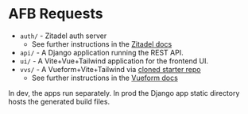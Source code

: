 
# AFB Requests

* `auth/` - Zitadel auth server
  * See further instructions in the [Zitadel docs](https://docs.zitadel.ch/docs/installation/installation)
* `api/` - A Django application running the REST API.
* `ui/` - A Vite+Vue+Tailwind application for the frontend UI.
* `vvs/` - A Vueform+Vite+Tailwind via [cloned starter repo](https://github.com/vueform/vite-starter#installation)
  * See further instructions in the [Vueform docs](https://vueform.com/docs/installation)

In dev, the apps run separately. In prod the Django app static directory hosts the generated build files.
